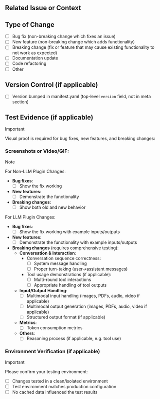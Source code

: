 ## Related Issue or Context
<!-- 
- Link related issues if applicable: #issue_number
- Or provide context about why this change is needed
-->

## Type of Change
<!-- Put an `x` in all the boxes that apply -->
- [ ] Bug fix (non-breaking change which fixes an issue)
- [ ] New feature (non-breaking change which adds functionality)
- [ ] Breaking change (fix or feature that may cause existing functionality to not work as expected)
- [ ] Documentation update
- [ ] Code refactoring
- [ ] Other

## Version Control (if applicable)
- [ ] Version bumped in manifest.yaml (top-level `version` field, not in meta section)
<!-- Version format: MAJOR.MINOR.PATCH
- MAJOR (0.x.x): Reserved for major releases with widespread breaking changes
- MINOR (x.0.x): For new features or limited breaking changes
- PATCH (x.x.0): For backwards-compatible bug fixes and minor improvements
-->

## Test Evidence (if applicable)
> [!IMPORTANT]
> Visual proof is required for bug fixes, new features, and breaking changes:

### Screenshots or Video/GIF:

> [!NOTE]
> For Non-LLM Plugin Changes:
> - **Bug fixes**:
>   - [ ] Show the fix working
> - **New features**:
>   - [ ] Demonstrate the functionality
> - **Breaking changes**:
>   - [ ] Show both old and new behavior
>
> For LLM Plugin Changes:
> - **Bug fixes**:
>   - [ ] Show the fix working with example inputs/outputs
> - **New features**:
>   - [ ] Demonstrate the functionality with example inputs/outputs
> - **Breaking changes** (requires comprehensive testing):
>   - **Conversation & Interaction**:
>     - Conversation sequence correctness:
>       - [ ] System message handling
>       - [ ] Proper turn-taking (user→assistant messages)
>     - Tool usage demonstrations (if applicable):
>       - [ ] Multi-round tool interactions
>       - [ ] Appropriate handling of tool outputs
>   - **Input/Output Handling**:
>     - [ ] Multimodal input handling (images, PDFs, audio, video if applicable)
>     - [ ] Multimodal output generation (images, PDFs, audio, video if applicable)
>     - [ ] Structured output format (if applicable)
>   - **Metrics**:
>     - [ ] Token consumption metrics
>   - **Others**:
>     - [ ] Reasoning process (if applicable, e.g. tool use)

### Environment Verification (if applicable)
> [!IMPORTANT]
> Please confirm your testing environment:
- [ ] Changes tested in a clean/isolated environment
- [ ] Test environment matches production configuration
- [ ] No cached data influenced the test results 